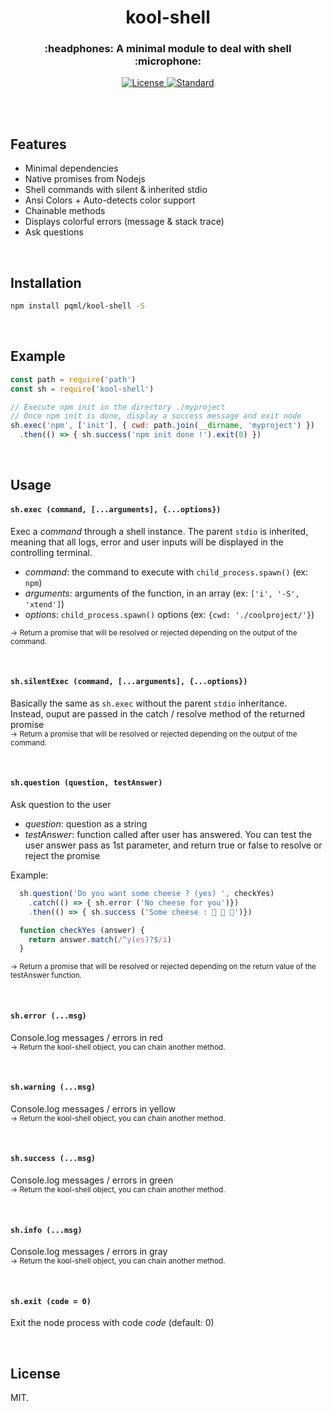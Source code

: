 <h1 align="center">kool-shell</h1>
<h3 align="center">:headphones: A minimal module to deal with shell :microphone:</h3>

<div align="center">
  <!-- License -->
  <a href="https://raw.githubusercontent.com/pqml/kool-shell/master/LICENSE">
    <img src="https://img.shields.io/badge/license-MIT-blue.svg?style=flat-square" alt="License" />
  </a>
  <!-- Standard -->
  <a href="http://standardjs.com/">
    <img src="https://img.shields.io/badge/code%20style-standard-brightgreen.svg?style=flat-square" alt="Standard" />
  </a>
</div>

<br><br>

## Features

- Minimal dependencies
- Native promises from Nodejs
- Shell commands with silent & inherited stdio
- Ansi Colors + Auto-detects color support
- Chainable methods
- Displays colorful errors (message & stack trace)
- Ask questions

<br>

## Installation

```sh
npm install pqml/kool-shell -S
```


<br>

## Example
```javascript
const path = require('path')
const sh = require('kool-shell')

// Execute npm init in the directory ./myproject
// Once npm init is done, display a success message and exit node
sh.exec('npm', ['init'], { cwd: path.join(__dirname, 'myproject') })
  .then(() => { sh.success('npm init done !').exit(0) })

```

<br>

## Usage

#### `sh.exec (command, [...arguments], {...options})`

Exec a _command_ through a shell instance. The parent `stdio` is inherited, meaning that all logs, error and user inputs will be displayed in the controlling terminal.

* _command_: the command to execute with `child_process.spawn()` (ex: `npm`)
* _arguments_: arguments of the function, in an array (ex: `['i', '-S', 'xtend']`)
* _options_: `child_process.spawn()` options (ex: `{cwd: './coolproject/'}`)

<sup>→  Return a promise that will be resolved or rejected depending on the output of the command.</sup>

<br>

#### `sh.silentExec (command, [...arguments], {...options})`

Basically the same as `sh.exec` without the parent `stdio` inheritance.
<br>
Instead, ouput are passed in the catch / resolve method of the returned promise
<br>
<sup>→  Return a promise that will be resolved or rejected depending on the output of the command.</sup>

<br>

#### `sh.question (question, testAnswer)`

Ask question to the user
<br>
* _question_: question as a string
* _testAnswer_: function called after user has answered. You can test the user answer pass as 1st parameter, and return true or false to resolve or reject the promise

Example:
```js
  sh.question('Do you want some cheese ? (yes) ', checkYes)
    .catch(() => { sh.error ('No cheese for you')})
    .then(() => { sh.success ('Some cheese : 🧀 🧀 🧀')})

  function checkYes (answer) {
    return answer.match(/^y(es)?$/i)
  }
```

<sup>→  Return a promise that will be resolved or rejected depending on the return value of the testAnswer function.</sup>

<br>

#### `sh.error (...msg)`

Console.log messages / errors in red
<br>
<sup>→  Return the kool-shell object, you can chain another method.</sup>

<br>

#### `sh.warning (...msg)`

Console.log messages / errors in yellow
<br>
<sup>→  Return the kool-shell object, you can chain another method.</sup>

<br>

#### `sh.success (...msg)`

Console.log messages / errors in green
<br>
<sup>→  Return the kool-shell object, you can chain another method.</sup>

<br>

#### `sh.info (...msg)`

Console.log messages / errors in gray
<br>
<sup>→  Return the kool-shell object, you can chain another method.</sup>

<br>

#### `sh.exit (code = 0)`

Exit the node process with code _code_ (default: 0)

<br>

## License
MIT.
